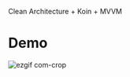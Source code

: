 Clean Architecture + Koin + MVVM

# Demo
![ezgif com-crop](https://user-images.githubusercontent.com/8259531/76929807-d1715b80-68c3-11ea-9ca4-2581142277c3.gif)

